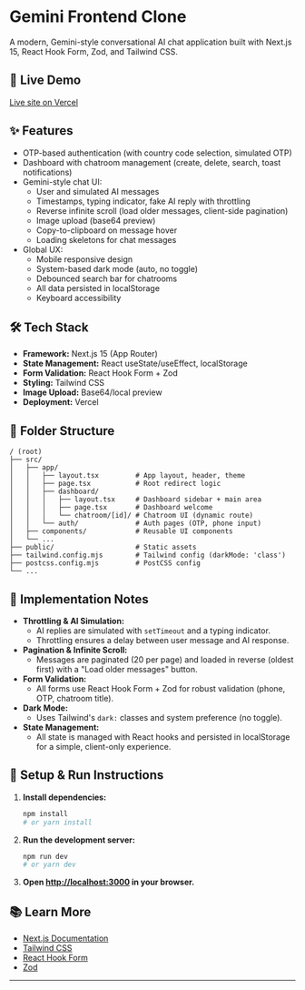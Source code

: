 # Gemini Frontend Clone

A modern, Gemini-style conversational AI chat application built with Next.js 15, React Hook Form, Zod, and Tailwind CSS.

## 🚀 Live Demo

[Live site on Vercel](https://your-vercel-deployment-url)

## ✨ Features

- OTP-based authentication (with country code selection, simulated OTP)
- Dashboard with chatroom management (create, delete, search, toast notifications)
- Gemini-style chat UI:
  - User and simulated AI messages
  - Timestamps, typing indicator, fake AI reply with throttling
  - Reverse infinite scroll (load older messages, client-side pagination)
  - Image upload (base64 preview)
  - Copy-to-clipboard on message hover
  - Loading skeletons for chat messages
- Global UX:
  - Mobile responsive design
  - System-based dark mode (auto, no toggle)
  - Debounced search bar for chatrooms
  - All data persisted in localStorage
  - Keyboard accessibility

## 🛠️ Tech Stack

- **Framework:** Next.js 15 (App Router)
- **State Management:** React useState/useEffect, localStorage
- **Form Validation:** React Hook Form + Zod
- **Styling:** Tailwind CSS
- **Image Upload:** Base64/local preview
- **Deployment:** Vercel

## 📁 Folder Structure

```
/ (root)
├── src/
│   ├── app/
│   │   ├── layout.tsx         # App layout, header, theme
│   │   ├── page.tsx           # Root redirect logic
│   │   ├── dashboard/
│   │   │   ├── layout.tsx     # Dashboard sidebar + main area
│   │   │   ├── page.tsx       # Dashboard welcome
│   │   │   └── chatroom/[id]/ # Chatroom UI (dynamic route)
│   │   └── auth/              # Auth pages (OTP, phone input)
│   ├── components/            # Reusable UI components
│   └── ...
├── public/                    # Static assets
├── tailwind.config.mjs        # Tailwind config (darkMode: 'class')
├── postcss.config.mjs         # PostCSS config
└── ...
```

## 🧩 Implementation Notes

- **Throttling & AI Simulation:**
  - AI replies are simulated with `setTimeout` and a typing indicator.
  - Throttling ensures a delay between user message and AI response.
- **Pagination & Infinite Scroll:**
  - Messages are paginated (20 per page) and loaded in reverse (oldest first) with a "Load older messages" button.
- **Form Validation:**
  - All forms use React Hook Form + Zod for robust validation (phone, OTP, chatroom title).
- **Dark Mode:**
  - Uses Tailwind's `dark:` classes and system preference (no toggle).
- **State Management:**
  - All state is managed with React hooks and persisted in localStorage for a simple, client-only experience.

## 📝 Setup & Run Instructions

1. **Install dependencies:**
   ```bash
   npm install
   # or yarn install
   ```
2. **Run the development server:**
   ```bash
   npm run dev
   # or yarn dev
   ```
3. **Open [http://localhost:3000](http://localhost:3000) in your browser.**

## 📚 Learn More

- [Next.js Documentation](https://nextjs.org/docs)
- [Tailwind CSS](https://tailwindcss.com/docs/dark-mode)
- [React Hook Form](https://react-hook-form.com/)
- [Zod](https://zod.dev/)

---
